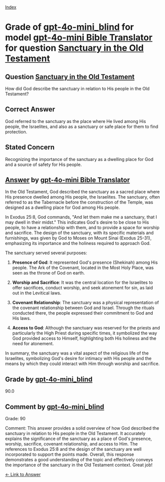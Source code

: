 
[Index](../../../../index.md)
# Grade of [gpt-4o-mini_blind](../../../grading_models/gpt-4o-mini_blind.md) for model [gpt-4o-mini Bible Translator](../../../answering_models/gpt-4o-mini_Bible_Translator.md) for question [Sanctuary in the Old Testament](../../../questions/Sanctuary_in_the_Old_Testament.md)

## Question [Sanctuary in the Old Testament](../../../questions/Sanctuary_in_the_Old_Testament.md)
How did God describe the sanctuary in relation to His people in the Old Testament?

## Correct Answer
God referred to the sanctuary as the place where He lived among His people, the Israelites, and also as a sanctuary or safe place for them to find protection.

## Stated Concern
Recognizing the importance of the sanctuary as a dwelling place for God and a source of safety for His people.

## [Answer](../Sanctuary_in_the_Old_Testament.md) by [gpt-4o-mini Bible Translator](../../../answering_models/gpt-4o-mini_Bible_Translator.md)
In the Old Testament, God described the sanctuary as a sacred place where His presence dwelled among His people, the Israelites. The sanctuary, often referred to as the Tabernacle before the construction of the Temple, was designed as a dwelling place for God among His people. 

In Exodus 25:8, God commands, "And let them make me a sanctuary, that I may dwell in their midst." This indicates God's desire to be close to His people, to have a relationship with them, and to provide a space for worship and sacrifice. The design of the sanctuary, with its specific materials and furnishings, was given by God to Moses on Mount Sinai (Exodus 25-31), emphasizing its importance and the holiness required to approach God.

The sanctuary served several purposes:

1. **Presence of God**: It represented God's presence (Shekinah) among His people. The Ark of the Covenant, located in the Most Holy Place, was seen as the throne of God on earth.

2. **Worship and Sacrifice**: It was the central location for the Israelites to offer sacrifices, conduct worship, and seek atonement for sin, as laid out in the Levitical laws.

3. **Covenant Relationship**: The sanctuary was a physical representation of the covenant relationship between God and Israel. Through the rituals conducted there, the people expressed their commitment to God and His laws.

4. **Access to God**: Although the sanctuary was reserved for the priests and particularly the High Priest during specific times, it symbolized the way God provided access to Himself, highlighting both His holiness and the need for atonement.

In summary, the sanctuary was a vital aspect of the religious life of the Israelites, symbolizing God's desire for intimacy with His people and the means by which they could interact with Him through worship and sacrifice.

## Grade by [gpt-4o-mini_blind](../../../grading_models/gpt-4o-mini_blind.md)
90.0

## Comment by [gpt-4o-mini_blind](../../../grading_models/gpt-4o-mini_blind.md)
Grade: 90

Comment: This answer provides a solid overview of how God described the sanctuary in relation to His people in the Old Testament. It accurately explains the significance of the sanctuary as a place of God's presence, worship, sacrifice, covenant relationship, and access to Him. The references to Exodus 25:8 and the design of the sanctuary are well incorporated to support the points made. Overall, this response demonstrates a good understanding of the topic and effectively conveys the importance of the sanctuary in the Old Testament context. Great job!

[&lt;- Link to Answer](../Sanctuary_in_the_Old_Testament.md)
